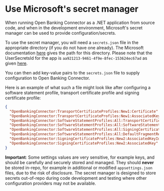# Use Microsoft's secret manager

When running Open Banking Connector as a .NET application from source code, and when in the development environment, Microsoft's secret manager can be used to provide configuration/secrets.

To use the secret manager, you will need a `secrets.json` file in the appropriate directory (if you do not have one already). The Microsoft documentation [here](https://docs.microsoft.com/en-us/aspnet/core/security/app-secrets?view=aspnetcore-6.0&tabs=windows#how-the-secret-manager-tool-works) gives the path for this directory. Please note that the UserSecretsId for the app is `aa921213-9461-4f9e-8fec-153624ec67ad` as given [here](../../../src/OpenBanking.WebApp.Connector/OpenBanking.WebApp.Connector.csproj).

You can then add key-value pairs to the `secrets.json` file to supply configuration to Open Banking Connector.

Here is an example of what such a file might look like after configuring a software statement profile, transport certificate profile and signing certificate profile:

```json
{
  "OpenBankingConnector:TransportCertificateProfiles:New1:Certificate": "-----BEGIN CERTIFICATE-----\nabc\n-----END CERTIFICATE-----\n",
  "OpenBankingConnector:TransportCertificateProfiles:New1:AssociatedKey": "-----BEGIN PRIVATE KEY-----\nabc\n-----END PRIVATE KEY-----\n",
  "OpenBankingConnector:SoftwareStatementProfiles:All:TransportCertificateProfileId": "New1",
  "OpenBankingConnector:SoftwareStatementProfiles:All:SoftwareStatement": "a.b.c",
  "OpenBankingConnector:SoftwareStatementProfiles:All:SigningCertificateProfileId": "New2",
  "OpenBankingConnector:SoftwareStatementProfiles:All:DefaultFragmentRedirectUrl": "https://example.com/auth/fragment-redirect",
  "OpenBankingConnector:SigningCertificateProfiles:New2:AssociatedKeyId": "abc",
  "OpenBankingConnector:SigningCertificateProfiles:New2:AssociatedKey": "-----BEGIN PRIVATE KEY-----\nabc\n-----END PRIVATE KEY-----\n"
}
```

**Important**: Some settings values are very sensitive, for example keys, and should be carefully and securely stored and managed.
 They should **never** be stored in-repo, for example in additional or modified `appsettings.json` files, due to the risk of disclosure. The secret manager is designed to store secrets out-of-repo during code development and testing where other configuration providers may not be available.

